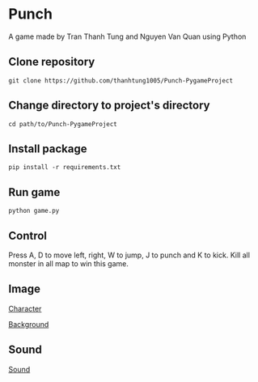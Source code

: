 # Punch

A game made by Tran Thanh Tung and Nguyen Van Quan using Python

## Clone repository

```
git clone https://github.com/thanhtung1005/Punch-PygameProject
```
## Change directory to project's directory

```
cd path/to/Punch-PygameProject
```

## Install package

```
pip install -r requirements.txt
```

## Run game

```
python game.py
```

## Control

Press A, D to move left, right, W to jump, J to punch and K to kick. Kill all monster in all map to win this game. 

## Image 

[Character](https://www.spriters-resource.com/xbox_360/scottpilgrimvstheworldthegame/)

[Background](https://www.gameart2d.com/)

## Sound

[Sound](https://opengameart.org/)

